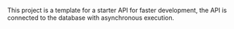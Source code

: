 This project is a template for a starter API for faster development, the API is connected to the database with asynchronous execution.